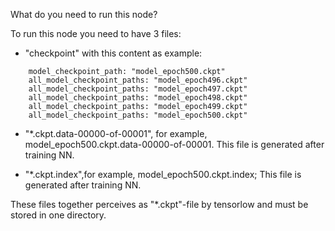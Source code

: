 What do you need to run this node?
 
To run this node you need to have 3 files:
 * "checkpoint" with this content as example:
```
    model_checkpoint_path: "model_epoch500.ckpt"
    all_model_checkpoint_paths: "model_epoch496.ckpt"
    all_model_checkpoint_paths: "model_epoch497.ckpt"
    all_model_checkpoint_paths: "model_epoch498.ckpt"
    all_model_checkpoint_paths: "model_epoch499.ckpt"
    all_model_checkpoint_paths: "model_epoch500.ckpt"
```
 * "*.ckpt.data-00000-of-00001", for example, model_epoch500.ckpt.data-00000-of-00001.
 This file is generated after training NN.
 
 * "*.ckpt.index",for example, model_epoch500.ckpt.index;
 This file is generated after training NN.
 
 These files together perceives as "*.ckpt"-file by tensorlow and must be stored in one
 directory.
